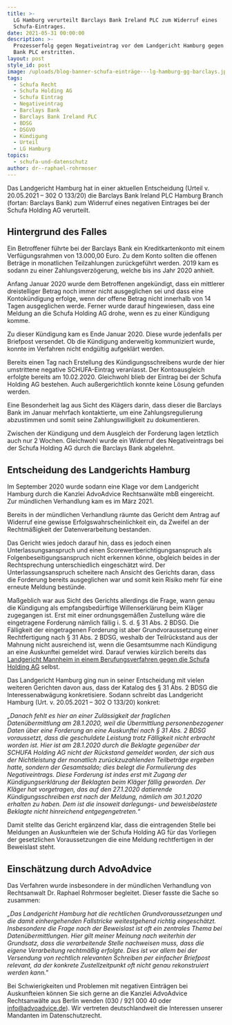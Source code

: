 ```yaml
---
title: >-
  LG Hamburg verurteilt Barclays Bank Ireland PLC zum Widerruf eines
  Schufa-Eintrages.
date: 2021-05-31 00:00:00
description: >-
  Prozesserfolg gegen Negativeintrag vor dem Landgericht Hamburg gegen Barclays
  Bank PLC erstritten.
layout: post
style_id: post
image: /uploads/blog-banner-schufa-einträge---lg-hamburg-gg-barclays.jpg
tags:
  - Schufa Recht
  - Schufa Holding AG
  - Schufa Eintrag
  - Negativeintrag
  - Barclays Bank
  - Barclays Bank Ireland PLC
  - BDSG
  - DSGVO
  - Kündigung
  - Urteil
  - LG Hamburg
topics:
  - schufa-und-datenschutz
author: dr--raphael-rohrmoser
---
```

Das Landgericht Hamburg hat in einer aktuellen Entscheidung (Urteil v. 20.05.2021 – 302 O 133/20) die Barclays Bank Ireland PLC Hamburg Branch (fortan: Barclays Bank) zum Widerruf eines negativen Eintrages bei der Schufa Holding AG verurteilt.

## **Hintergrund des Falles**

Ein Betroffener führte bei der Barclays Bank ein Kreditkartenkonto mit einem Verfügungsrahmen von 13.000,00 Euro. Zu dem Konto sollten die offenen Beträge in monatlichen Teilzahlungen zurückgeführt werden. 2019 kam es sodann zu einer Zahlungsverzögerung, welche bis ins Jahr 2020 anhielt.

Anfang Januar 2020 wurde dem Betroffenen angekündigt, dass ein mittlerer dreistelliger Betrag noch immer nicht ausgeglichen sei und dass eine Kontokündigung erfolge, wenn der offene Betrag nicht innerhalb von 14 Tagen ausgeglichen werde. Ferner wurde darauf hingewiesen, dass eine Meldung an die Schufa Holding AG drohe, wenn es zu einer Kündigung komme.

Zu dieser Kündigung kam es Ende Januar 2020. Diese wurde jedenfalls per Briefpost versendet. Ob die Kündigung anderweitig kommuniziert wurde, konnte im Verfahren nicht endgültig aufgeklärt werden.

Bereits einen Tag nach Erstellung des Kündigungsschreibens wurde der hier umstrittene negative SCHUFA-Eintrag veranlasst. Der Kontoausgleich erfolgte bereits am 10.02.2020. Gleichwohl blieb der Eintrag bei der Schufa Holding AG bestehen. Auch au&szlig;ergerichtlich konnte keine Lösung gefunden werden.

Eine Besonderheit lag aus Sicht des Klägers darin, dass dieser die Barclays Bank im Januar mehrfach kontaktierte, um eine Zahlungsregulierung abzustimmen und somit seine Zahlungswilligkeit zu dokumentieren.

Zwischen der Kündigung und dem Ausgleich der Forderung lagen letztlich auch nur 2 Wochen. Gleichwohl wurde ein Widerruf des Negativeintrags bei der Schufa Holding AG durch die Barclays Bank abgelehnt.

## **Entscheidung des Landgerichts Hamburg**

Im September 2020 wurde sodann eine Klage vor dem Landgericht Hamburg durch die Kanzlei AdvoAdvice Rechtsanwälte mbB eingereicht. Zur mündlichen Verhandlung kam es im März 2021.

Bereits in der mündlichen Verhandlung räumte das Gericht dem Antrag auf Widerruf eine gewisse Erfolgswahrscheinlichkeit ein, da Zweifel an der Rechtmä&szlig;igkeit der Datenverarbeitung bestanden.

Das Gericht wies jedoch darauf hin, dass es jedoch einen Unterlassungsanspruch und einen Scorewertberichtigungsanspruch als Folgenbeseitigungsanspruch nicht erkennen könne, obgleich beides in der Rechtsprechung unterschiedlich eingeschätzt wird. Der Unterlassungsanspruch scheitere nach Ansicht des Gerichts daran, dass die Forderung bereits ausgeglichen war und somit kein Risiko mehr für eine erneute Meldung bestünde.

Ma&szlig;geblich war aus Sicht des Gerichts allerdings die Frage, wann genau die Kündigung als empfangsbedürftige Willenserklärung beim Kläger zugegangen ist. Erst mit einer ordnungsgemä&szlig;en Zustellung wäre die eingetragene Forderung nämlich fällig i. S. d. &sect; 31 Abs. 2 BDSG. Die Fälligkeit der eingetragenen Forderung ist aber Grundvoraussetzung einer Rechtfertigung nach &sect; 31 Abs. 2 BDSG, weshalb der Teilrückstand aus der Mahnung nicht ausreichend ist, wenn die Gesamtsumme nach Kündigung an eine Auskunftei gemeldet wird. Darauf verwies kürzlich bereits das [Landgericht Mannheim in einem Berufungsverfahren gegen die Schufa Holding AG](https://advoadvice.de/blog/lg-mannheim-schufa-holding-ag-muss-negativeintrag-nach-online-gl%C3%BCckspiel-l%C3%B6schen/)&nbsp;selbst.&nbsp;

Das Landgericht Hamburg ging nun in seiner Entscheidung mit vielen weiteren Gerichten davon aus, dass der Katalog des &sect; 31 Abs. 2 BDSG die Interessenabwägung konkretisiere. Sodann schreibt das Landgericht Hamburg (Urt. v. 20.05.2021 – 302 O 133/20) konkret:

*„Danach fehlt es hier an einer Zulässigkeit der fraglichen Datenübermittlung am 28.1.2020, weil die Übermittlung personenbezogener Daten über eine Forderung an eine Auskunftei nach &sect; 31 Abs. 2 BDSG voraussetzt, dass die geschuldete Leistung trotz Fälligkeit nicht erbracht worden ist. Hier ist am 28.1.2020 durch die Beklagte gegenüber der SCHUFA Holding AG nicht der Rückstand gemeldet worden, der sich aus der Nichtleistung der monatlich zurückzuzahlenden Teilbeträge ergeben hatte, sondern der Gesamtsaldo; dies belegt die Formulierung des Negativeintrags. Diese Forderung ist indes erst mit Zugang der Kündigungserklärung der Beklagten beim Kläger fällig geworden. Der Kläger hat vorgetragen, das auf den 27.1.2020 datierende Kündigungsschreiben erst nach der Meldung, nämlich am 30.1.2020 erhalten zu haben. Dem ist die insoweit darlegungs- und beweisbelastete Beklagte nicht hinreichend entgegengetreten.“*

Damit stellte das Gericht ergänzend klar, dass die eintragenden Stelle bei Meldungen an Auskunfteien wie der Schufa Holding AG für das Vorliegen der gesetzlichen Voraussetzungen die eine Meldung rechtfertigen in der Beweislast steht.

## **Einschätzung durch AdvoAdvice**

Das Verfahren wurde insbesondere in der mündlichen Verhandlung von Rechtsanwalt Dr. Raphael Rohrmoser begleitet. Dieser fasste die Sache so zusammen:

*„Das Landgericht Hamburg hat die rechtlichen Grundvoraussetzungen und die damit einhergehenden Fallstricke weitestgehend richtig eingeschätzt. Insbesondere die Frage nach der Beweislast ist oft ein zentrales Thema bei Datenübermittlungen. Hier gilt meiner Meinung nach weiterhin der Grundsatz, dass die verarbeitende Stelle nachweisen muss, dass die eigene Verarbeitung rechtmä&szlig;ig erfolgte. Dies ist vor allem bei der Versendung von rechtlich relevanten Schreiben per einfacher Briefpost relevant, da der konkrete Zustellzeitpunkt oft nicht genau rekonstruiert werden kann."*

Bei Schwierigkeiten und Problemen mit negativen Einträgen bei Auskunfteien können Sie sich gerne an die Kanzlei AdvoAdvice Rechtsanwälte aus Berlin wenden (030 / 921 000 40 oder info@advoadvice.de). Wir vertreten deutschlandweit die Interessen unserer Mandanten im Datenschutzrecht.&nbsp;

